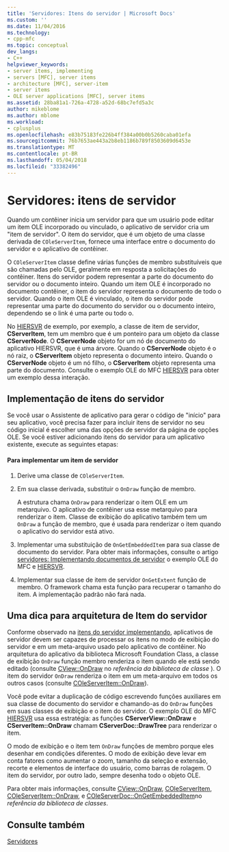 ```yaml
---
title: 'Servidores: Itens do servidor | Microsoft Docs'
ms.custom: ''
ms.date: 11/04/2016
ms.technology:
- cpp-mfc
ms.topic: conceptual
dev_langs:
- C++
helpviewer_keywords:
- server items, implementing
- servers [MFC], server items
- architecture [MFC], server-item
- server items
- OLE server applications [MFC], server items
ms.assetid: 28ba81a1-726a-4728-a52d-68bc7efd5a3c
author: mikeblome
ms.author: mblome
ms.workload:
- cplusplus
ms.openlocfilehash: e83b75183fe226b4ff384a00b0b5260caba01efa
ms.sourcegitcommit: 76b7653ae443a2b8eb1186b789f8503609d6453e
ms.translationtype: MT
ms.contentlocale: pt-BR
ms.lasthandoff: 05/04/2018
ms.locfileid: "33382496"
---
```

# <a name="servers-server-items"></a>Servidores: itens de servidor
Quando um contêiner inicia um servidor para que um usuário pode editar um item OLE incorporado ou vinculado, o aplicativo de servidor cria um "item de servidor". O item do servidor, que é um objeto de uma classe derivada de `COleServerItem`, fornece uma interface entre o documento do servidor e o aplicativo de contêiner.  
  
 O `COleServerItem` classe define várias funções de membro substituíveis que são chamadas pelo OLE, geralmente em resposta a solicitações do contêiner. Itens do servidor podem representar a parte do documento do servidor ou o documento inteiro. Quando um item OLE é incorporado no documento contêiner, o item do servidor representa o documento de todo o servidor. Quando o item OLE é vinculado, o item do servidor pode representar uma parte do documento do servidor ou o documento inteiro, dependendo se o link é uma parte ou todo o.  
  
 No [HIERSVR](../visual-cpp-samples.md) de exemplo, por exemplo, a classe de item de servidor, **CServerItem**, tem um membro que é um ponteiro para um objeto da classe **CServerNode**. O **CServerNode** objeto for um nó de documento do aplicativo HIERSVR, que é uma árvore. Quando o **CServerNode** objeto é o nó raiz, o **CServerItem** objeto representa o documento inteiro. Quando o **CServerNode** objeto é um nó filho, o **CServerItem** objeto representa uma parte do documento. Consulte o exemplo OLE do MFC [HIERSVR](../visual-cpp-samples.md) para obter um exemplo dessa interação.  
  
##  <a name="_core_implementing_server_items"></a> Implementação de itens do servidor  
 Se você usar o Assistente de aplicativo para gerar o código de "início" para seu aplicativo, você precisa fazer para incluir itens de servidor no seu código inicial é escolher uma das opções de servidor da página de opções OLE. Se você estiver adicionando itens do servidor para um aplicativo existente, execute as seguintes etapas:  
  
#### <a name="to-implement-a-server-item"></a>Para implementar um item de servidor  
  
1.  Derive uma classe de `COleServerItem`.  
  
2.  Em sua classe derivada, substituir o `OnDraw` função de membro.  
  
     A estrutura chama `OnDraw` para renderizar o item OLE em um metarquivo. O aplicativo de contêiner usa esse metarquivo para renderizar o item. Classe de exibição do aplicativo também tem um `OnDraw` a função de membro, que é usada para renderizar o item quando o aplicativo do servidor está ativo.  
  
3.  Implementar uma substituição de `OnGetEmbeddedItem` para sua classe de documento do servidor. Para obter mais informações, consulte o artigo [servidores: Implementando documentos de servidor](../mfc/servers-implementing-server-documents.md) o exemplo OLE do MFC e [HIERSVR](../visual-cpp-samples.md).  
  
4.  Implementar sua classe de item de servidor `OnGetExtent` função de membro. O framework chama esta função para recuperar o tamanho do item. A implementação padrão não fará nada.  
  
##  <a name="_core_a_tip_for_server.2d.item_architecture"></a> Uma dica para arquitetura de Item do servidor  
 Conforme observado na [itens do servidor implementando](#_core_implementing_server_items), aplicativos de servidor devem ser capazes de processar os itens no modo de exibição do servidor e em um meta-arquivo usado pelo aplicativo de contêiner. No arquitetura do aplicativo da biblioteca Microsoft Foundation Class, a classe de exibição `OnDraw` função membro renderiza o item quando ele está sendo editado (consulte [CView::OnDraw](../mfc/reference/cview-class.md#ondraw) no *referência da biblioteca de classe* ). O item do servidor `OnDraw` renderiza o item em um meta-arquivo em todos os outros casos (consulte [COleServerItem::OnDraw](../mfc/reference/coleserveritem-class.md#ondraw)).  
  
 Você pode evitar a duplicação de código escrevendo funções auxiliares em sua classe de documento do servidor e chamando-as do `OnDraw` funções em suas classes de exibição e o item do servidor. O exemplo OLE do MFC [HIERSVR](../visual-cpp-samples.md) usa essa estratégia: as funções **CServerView::OnDraw** e **CServerItem::OnDraw** chamam **CServerDoc::DrawTree**  para renderizar o item.  
  
 O modo de exibição e o item tem `OnDraw` funções de membro porque eles desenhar em condições diferentes. O modo de exibição deve levar em conta fatores como aumentar o zoom, tamanho da seleção e extensão, recorte e elementos de interface do usuário, como barras de rolagem. O item do servidor, por outro lado, sempre desenha todo o objeto OLE.  
  
 Para obter mais informações, consulte [CView::OnDraw](../mfc/reference/cview-class.md#ondraw), [COleServerItem](../mfc/reference/coleserveritem-class.md), [COleServerItem::OnDraw](../mfc/reference/coleserveritem-class.md#ondraw), e [COleServerDoc::OnGetEmbeddedItem](../mfc/reference/coleserverdoc-class.md#ongetembeddeditem)no *referência da biblioteca de classes*.  
  
## <a name="see-also"></a>Consulte também  
 [Servidores](../mfc/servers.md)

